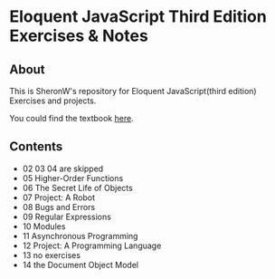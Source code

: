 # Eloquent JavaScript Third Edition Exercises & Notes
## About
This is SheronW's repository for Eloquent JavaScript(third edition) Exercises and projects.

You could find the textbook [here](http://eloquentjavascript.net/).
## Contents
- 02 03 04 are skipped
- 05 Higher-Order Functions
- 06 The Secret Life of Objects
- 07 Project: A Robot
- 08 Bugs and Errors
- 09 Regular Expressions
- 10 Modules
- 11 Asynchronous Programming
- 12 Project: A Programming Language
- 13 no exercises
- 14 the Document Object Model
